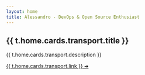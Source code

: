 ```yaml
---
layout: home
title: Alessandro - DevOps & Open Source Enthusiast
---
```


<script setup>
import ProfileImages from './components/ProfileImages.component.vue'
import FeatureCard from './components/FeatureCard.component.vue'
import HeroIntro from './components/HeroIntro.component.vue'
import { useI18n } from './composables/useI18n'

const t = useI18n()
</script>

<ProfileImages/>
<HeroIntro />
<FeatureCard imgSrc="trasport-image-card.webp" imgAlt="trasport-image-card">
  <h2>{{ t.home.cards.transport.title }}</h2>
  <p>{{ t.home.cards.transport.description }}</p>
  <a href="https://github.com/ares-17/freight-transport-data" target="_blank">{{ t.home.cards.transport.link }} ➜</a>
</FeatureCard>

<style>

html:not(.dark) div.VPContent:has(div.VPHome) {
  background: radial-gradient(circle at left, rgba(255, 255, 255, 1) , rgba(92, 115, 231, 0.4))
}

html.dark div.VPContent:has(div.VPHome) {
  background: radial-gradient(circle at left, #000 , rgba(92, 115, 231, 0.4))
}
  
:root {
  --profile-size: 100px;
  --profile-border: 4px;
  --vp-home-hero-name-color: rgba(92, 115, 231, 1);
}

div.VPHero.VPHomeHero{
  order: 2;
  margin-top: 0;
  padding-top: 0;
}

div.VPHome {
  display: flex;
  justify-content: left;
  flex-direction: column;
}

div.VPFeatures.VPHomeFeatures{
  order: 3;
}

div.feature-card{
  order: 0;
}

.vp-doc h2 {
    border: none;
    padding-top: 0;
}

</style>